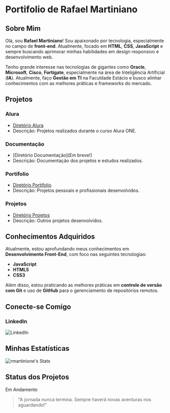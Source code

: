 # Portifolio de Rafael Martiniano

## Sobre Mim

Olá, sou **Rafael Martiniano**! Sou apaixonado por tecnologia, especialmente no campo de **front-end**. Atualmente, focado em **HTML**, **CSS**, **JavaScript** e sempre buscando aprimorar minhas habilidades em design responsivo e desenvolvimento web.

Tenho grande interesse nas tecnologias de gigantes como **Oracle**, **Microsoft**, **Cisco**, **Fortigate**, especialmente na área de Inteligência Artificial (**IA**). Atualmente, faço **Gestão em TI** na Faculdade Estácio e busco alinhar conhecimentos com as melhores práticas e frameworks do mercado.

## Projetos

### Alura
- [Diretório Alura](https://github.com/rmartinione/Portifolio/tree/portifolio/Alura)
- Descrição: Projetos realizados durante o curso Alura ONE.

### Documentação
- [Diretório Documentação](Em breve!)
- Descrição: Documentação dos projetos e estudos realizados.

### Portifolio
- [Diretório Portifolio](https://github.com/rmartinione/Portifolio/tree/portifolio/Portifolio)
- Descrição: Projetos pessoais e profissionais desenvolvidos.

### Projetos
- [Diretório Projetos](https://github.com/rmartinione/Portifolio/tree/portifolio/Projetos)
- Descrição: Outros projetos desenvolvidos.

## Conhecimentos Adquiridos

Atualmente, estou aprofundando meus conhecimentos em **Desenvolvimento Front-End**, com foco nas seguintes tecnologias:
- **JavaScript**
- **HTML5**
- **CSS3**

Além disso, estou praticando as melhores práticas em **controle de versão com Git** e uso de **GitHub** para o gerenciamento de repositórios remotos.

## Conecte-se Comigo

### LinkedIn
<a href="https://www.linkedin.com/in/rafael-martiniano?trk=profile-badge" target="_blank" style="text-decoration: none;">
    <img src="https://img.shields.io/badge/LinkedIn-0077B5?style=for-the-badge&logo=linkedin&logoColor=white" alt="LinkedIn">
</a>

## Minhas Estatísticas

![rmartinione's Stats](https://github-readme-stats.vercel.app/api?username=rmartinione&theme=tokyonight&show_icons=true&hide_border=false&count_private=false)

## Status dos Projetos

Em Andamento

> "A jornada nunca termina. Sempre haverá novas aventuras nos aguardando!"
